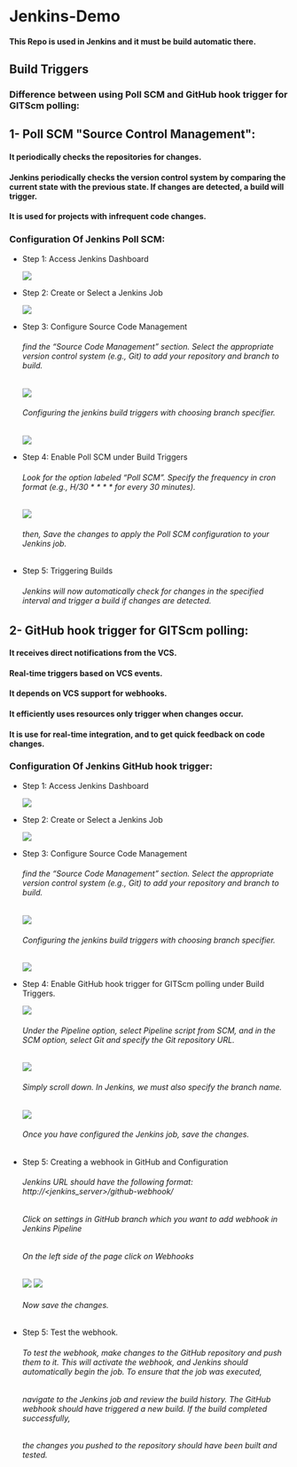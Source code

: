 # Jenkins-Demo
#### This Repo is used in Jenkins and it must be build automatic there.

## Build Triggers
### Difference between using Poll SCM and GitHub hook trigger for GITScm polling:

## **1- Poll SCM "Source Control Management":**
   #### It periodically checks the repositories for changes.
   #### Jenkins periodically checks the version control system by comparing the current state with the previous state. If changes are detected, a build will trigger.
   #### It is used for projects with infrequent code changes.
 
   ### Configuration Of Jenkins Poll SCM:
   * Step 1: Access Jenkins Dashboard
     
     <img src="https://media.geeksforgeeks.org/wp-content/uploads/20240201170744/J1-dashboard-(1).jpg">
     
   * Step 2: Create or Select a Jenkins Job
     
     <img src="https://media.geeksforgeeks.org/wp-content/uploads/20240201170921/J2-create-job.jpg">
     
   * Step 3: Configure Source Code Management
        ###### find the “Source Code Management” section. Select the appropriate version control system (e.g., Git) to add your repository and branch to build.

        <img src="https://media.geeksforgeeks.org/wp-content/uploads/20240201171106/J3git.jpg">

        ###### Configuring the jenkins build triggers with choosing branch specifier.

        <img src="https://media.geeksforgeeks.org/wp-content/uploads/20240201171216/J4branch.jpg">
     
   * Step 4: Enable Poll SCM under Build Triggers
        ###### Look for the option labeled “Poll SCM”. Specify the frequency in cron format (e.g., H/30 * * * * for every 30 minutes).
     
        <img src="https://media.geeksforgeeks.org/wp-content/uploads/20240201171639/build30.jpg">

        ###### then, Save the changes to apply the Poll SCM configuration to your Jenkins job.

   * Step 5: Triggering Builds
        ###### Jenkins will now automatically check for changes in the specified interval and trigger a build if changes are detected.
 
 
## **2- GitHub hook trigger for GITScm polling:**
   #### It receives direct notifications from the VCS.
   #### Real-time triggers based on VCS events.
   #### It depends on VCS support for webhooks.
   #### It efficiently uses resources only trigger when changes occur.
   #### It is use for real-time integration, and to get quick feedback on code changes.
 
   ### Configuration Of Jenkins GitHub hook trigger:
   * Step 1: Access Jenkins Dashboard
     
     <img src="https://media.geeksforgeeks.org/wp-content/uploads/20240201170744/J1-dashboard-(1).jpg">
     
   * Step 2: Create or Select a Jenkins Job
     
     <img src="https://media.geeksforgeeks.org/wp-content/uploads/20240201170921/J2-create-job.jpg">
     
   * Step 3: Configure Source Code Management
        ###### find the “Source Code Management” section. Select the appropriate version control system (e.g., Git) to add your repository and branch to build.

        <img src="https://media.geeksforgeeks.org/wp-content/uploads/20240201171106/J3git.jpg">

        ###### Configuring the jenkins build triggers with choosing branch specifier.

        <img src="https://media.geeksforgeeks.org/wp-content/uploads/20240201171216/J4branch.jpg">
     
   * Step 4: Enable GitHub hook trigger for GITScm polling under Build Triggers.
     
        <img src="https://miro.medium.com/v2/resize:fit:828/format:webp/1*-Enehhst2AHeq4ZRye08qw.png">

        ###### Under the Pipeline option, select Pipeline script from SCM, and in the SCM option, select Git and specify the Git repository URL.
        <img src="https://miro.medium.com/v2/resize:fit:828/format:webp/1*wRxkizru1z20lup2aWpkjQ.png">

        ###### Simply scroll down. In Jenkins, we must also specify the branch name.
        <img src="https://miro.medium.com/v2/resize:fit:828/format:webp/1*LWWjsyXdLwMsXyt7mb_W0w.png">

        ###### Once you have configured the Jenkins job, save the changes.


   * Step 5: Creating a webhook in GitHub and Configuration
        ###### Jenkins URL should have the following format: http://<jenkins_server>/github-webhook/
        ###### Click on settings in GitHub branch which you want to add webhook in Jenkins Pipeline
        ###### On the left side of the page click on Webhooks

        <img src="https://miro.medium.com/v2/resize:fit:828/format:webp/1*NFwi9QrLaIWWQoeFlW4XeA.png">
       
        <img src="https://miro.medium.com/v2/resize:fit:828/format:webp/1*MkrneYnqKP--UzXjNqfCPA.png">
        
        ###### Now save the changes.

   * Step 5: Test the webhook.

      ###### To test the webhook, make changes to the GitHub repository and push them to it. This will activate the webhook, and Jenkins should automatically begin the job. To ensure that the job was executed, 
      ###### navigate to the Jenkins job and review the build history. The GitHub webhook should have triggered a new build. If the build completed successfully,
      ###### the changes you pushed to the repository should have been built and tested.



   

